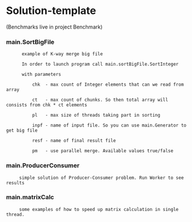# Solution-template
 (Benchmarks live in project Benchmark)

  ### main.SortBigFile
          example of K-way merge big file
   
          In order to launch program call main.sortBigFile.SortInteger
          
          with parameters
          
              chk  - max count of Integer elements that can we read from array
              
              ct   - max count of chunks. So then total array will consists from chk * ct elements
              
              pl   - max size of threads taking part in sorting
              
              inpf - name of input file. So you can use main.Generator to get big file
              
              resf - name of final result file
              
              pm   - use parallel merge. Available values true/false
              
  ### main.ProducerConsumer
         simple solution of Producer-Consumer problem. Run Worker to see results
  ### main.matrixCalc
         some examples of how to speed up matrix calculation in single thread.
